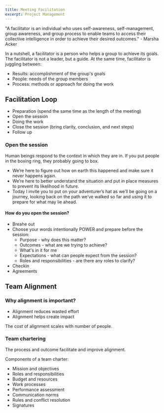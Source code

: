 ```yaml
---
title: Meeting Facilitation
excerpt: Project Management
---
```


"A facilitator is an individual who uses self-awareness, self-management, group awareness, and group process to enable teams to access their collective intelligence in order to achieve their desired outcomes." - Marsha Acker

In a nutshell, a facilitator is a person who helps a group to achieve its goals. The facilitator is not a leader, but a guide. At the same time, facilitator is juggling between:

- Results: accomplishment of the group's goals
- People: needs of the group members
- Process: methods or approach for doing the work

## Facilitation Loop

- Preparation (spend the same time as the length of the meeting)
- Open the session
- Doing the work
- Close the session (bring clarity, conclusion, and next steps)
- Follow up

### Open the session

Human beings respond to the context in which they are in. If you put people in the boxing ring, they probably going to box.

- We’re here to figure out how on earth this happened and make sure it never happens again.
- We’re here to better understand the situation and put in place measures to prevent its likelihood in future.
- Today I invite you to put on your adventurer’s hat as we’ll be going on a journey, looking back on the path we’ve walked so far and using it to prepare for what may lie ahead.

#### How do you open the session?

- Breahe out
- Choose your words intentionally POWER and prepare before the session:
  - Purpose - why does this matter?
  - Outcomes - what are we trying to achieve?
  - What's in it for me
  - Expectations - what can people expect from the session?
  - Roles and responsibilities - are there any roles to clarify?
- Checkin
- Agreements

## Team Alignment

### Why alignment is important?

- Alignment reduces wasted effort
- Alignment helps create impact

The cost of alignment scales with number of people.

### Team chartering

The process and outcome facilitate and improve alignment.

Components of a team charter:
- Mission and objectives
- Roles and responsibilities
- Budget and resources
- Work processes
- Performance assessment
- Communication norms
- Rules and conflict resolution
- Signatures